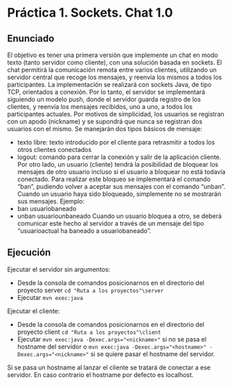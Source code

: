 # Práctica 1. Sockets. Chat 1.0

## Enunciado
El objetivo es tener una primera versión que implemente un chat en modo texto (tanto servidor
como cliente), con una solución basada en sockets.
El chat permitirá la comunicación remota entre varios clientes, utilizando un servidor central
que recoge los mensajes, y reenvía los mismos a todos los participantes.
La implementación se realizará con sockets Java, de tipo TCP, orientados a conexión. Por lo
tanto, el servidor se implementará siguiendo un modelo push, donde el servidor guarda registro
de los clientes, y reenvía los mensajes recibidos, uno a uno, a todos los participantes actuales.
Por motivos de simplicidad, los usuarios se registran con un apodo (nickname) y se supondrá
que nunca se registran dos usuarios con el mismo.
Se manejarán dos tipos básicos de mensaje:
- texto libre: texto introducido por el cliente para retrasmitir a todos los otros clientes conectados
- logout: comando para cerrar la conexión y salir de la aplicación cliente.
Por otro lado, un usuario (cliente) tendrá la posibilidad de bloquear los mensajes de otro usuario
incluso si el usuario a bloquear no está todavía conectado. Para realizar este bloqueo se implementará el comando “ban”, pudiendo volver a aceptar sus mensajes con el comando “unban”.
Cuando un usuario haya sido bloqueado, simplemente no se mostrarán sus mensajes. Ejemplo:
- ban usuariobaneado
- unban usuariounbaneado
Cuando un usuario bloquea a otro, se deberá comunicar este hecho al servidor a través de un
mensaje del tipo “usuarioactual ha baneado a usuariobaneado”.


## Ejecución

Ejecutar el servidor sin argumentos:
  * Desde la consola de comandos posicionarnos en el directorio del proyecto server `cd "Ruta a los proyectos"\server`
  * Ejecutar `mvn exec:java`

Ejecutar el cliente:
  * Desde la consola de comandos posicionarnos en el directorio del proyecto client `cd "Ruta a los proyectos"\client`
  * Ejecutar `mvn exec:java -Dexec.args="<nickname>"` si no se pasa el hostname del servidor o `mvn exec:java -Dexec.args="<hostname>" -Dexec.args="<nickname>"` si se quiere pasar el hostname del servidor.

Si se pasa un hostname al lanzar el cliente se tratará de conectar a ese servidor. En caso contrario el hostname por defecto es localhost.
